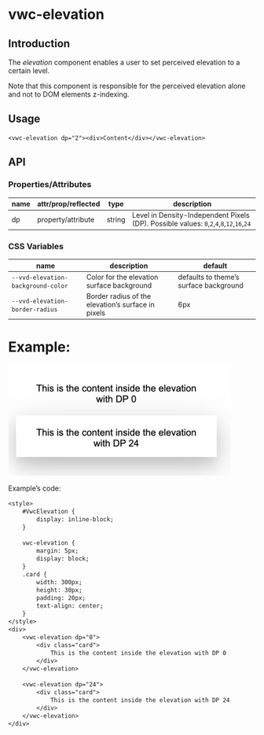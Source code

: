# vwc-elevation

## Introduction

The _elevation_ component enables a user to set perceived elevation to a certain level.

Note that this component is responsible for the perceived elevation alone and not to DOM elements z-indexing.


## Usage


```
<vwc-elevation dp="2"><div>Content</div></vwc-elevation>
```



## API

### Properties/Attributes

|name|attr/prop/reflected|type| description                                                                               |
|--- |--- |--- |-------------------------------------------------------------------------------------------|
|dp|property/attribute|string| Level in Density-Independent Pixels (DP). Possible values: `0`,`2`,`4`,`8`,`12`,`16`,`24` |

### CSS Variables

|name|description|default|
|--- |--- |--- |
|`--vvd-elevation-background-color`|Color for the elevation surface background | defaults to theme’s surface background |
|`--vvd-elevation-border-radius`|Border radius of the elevation’s surface in pixels| 6px |

# Example:

![image](assets/images/vwc-elevation.svg)

Example’s code:

```
<style>
	#VwcElevation {
		display: inline-block;
	}

	vwc-elevation {
		margin: 5px;
		display: block;
	}
	.card {
		width: 300px;
		height: 30px;
		padding: 20px;
		text-align: center;
	}
</style>
<div>
	<vwc-elevation dp="0">
		<div class="card">
			This is the content inside the elevation with DP 0
		</div>
	</vwc-elevation>

	<vwc-elevation dp="24">
		<div class="card">
			This is the content inside the elevation with DP 24
		</div>
	</vwc-elevation>
</div>
```


